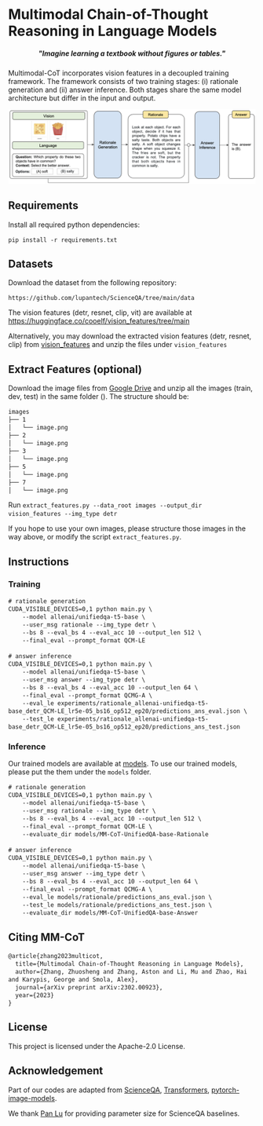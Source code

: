 # Multimodal Chain-of-Thought Reasoning in Language Models

<h5 align="center"><i>"Imagine learning a textbook without figures or tables."</i></h5>

Multimodal-CoT incorporates vision features in a decoupled training framework. The framework consists of two training stages: (i) rationale generation and (ii) answer inference. Both stages share the same model architecture but differ in the input and output.

![](vision_features/mm-cot.png)


## Requirements

Install all required python dependencies:

```
pip install -r requirements.txt
```

## Datasets

Download the dataset from the following repository:

```
https://github.com/lupantech/ScienceQA/tree/main/data
```
The vision features (detr, resnet, clip, vit) are available at https://huggingface.co/cooelf/vision_features/tree/main

Alternatively, you may download the extracted vision features (detr, resnet, clip) from [vision_features](https://drive.google.com/file/d/13B0hc_F_45-UlqPLKSgRz-ALtFQ8kIJr/view?usp=share_link) and unzip the files under `vision_features`

## Extract Features (optional)
Download the image files from [Google Drive](https://drive.google.com/drive/folders/1w8imCXWYn2LxajmGeGH_g5DaL2rabHev?usp=sharing) and unzip all the images (train, dev, test) in the same folder (). The structure should be:

```
images
├── 1
│   └── image.png
├── 2
│   └── image.png
├── 3
│   └── image.png
├── 5
│   └── image.png
├── 7
│   └── image.png
```

Run ```extract_features.py --data_root images --output_dir vision_features --img_type detr```

If you hope to use your own images, please structure those images in the way above, or modify the script ```extract_features.py```.

## Instructions

### Training 

```
# rationale generation
CUDA_VISIBLE_DEVICES=0,1 python main.py \
    --model allenai/unifiedqa-t5-base \
    --user_msg rationale --img_type detr \
    --bs 8 --eval_bs 4 --eval_acc 10 --output_len 512 \
    --final_eval --prompt_format QCM-LE

# answer inference
CUDA_VISIBLE_DEVICES=0,1 python main.py \
    --model allenai/unifiedqa-t5-base \
    --user_msg answer --img_type detr \
    --bs 8 --eval_bs 4 --eval_acc 10 --output_len 64 \
    --final_eval --prompt_format QCMG-A \
    --eval_le experiments/rationale_allenai-unifiedqa-t5-base_detr_QCM-LE_lr5e-05_bs16_op512_ep20/predictions_ans_eval.json \
    --test_le experiments/rationale_allenai-unifiedqa-t5-base_detr_QCM-LE_lr5e-05_bs16_op512_ep20/predictions_ans_test.json
```

### Inference 

Our trained models are available at [models](https://drive.google.com/file/d/1FtTYOJPHnWnFfCxNC6M3gar4RAX5E21b/view?usp=share_link). To use our trained models, please put the them under the ```models``` folder.

```
# rationale generation
CUDA_VISIBLE_DEVICES=0,1 python main.py \
    --model allenai/unifiedqa-t5-base \
    --user_msg rationale --img_type detr \
    --bs 8 --eval_bs 4 --eval_acc 10 --output_len 512 \
    --final_eval --prompt_format QCM-LE \
    --evaluate_dir models/MM-CoT-UnifiedQA-base-Rationale

# answer inference
CUDA_VISIBLE_DEVICES=0,1 python main.py \
    --model allenai/unifiedqa-t5-base \
    --user_msg answer --img_type detr \
    --bs 8 --eval_bs 4 --eval_acc 10 --output_len 64 \
    --final_eval --prompt_format QCMG-A \
    --eval_le models/rationale/predictions_ans_eval.json \
    --test_le models/rationale/predictions_ans_test.json \
    --evaluate_dir models/MM-CoT-UnifiedQA-base-Answer
```

## Citing MM-CoT

```
@article{zhang2023multicot,
  title={Multimodal Chain-of-Thought Reasoning in Language Models},
  author={Zhang, Zhuosheng and Zhang, Aston and Li, Mu and Zhao, Hai and Karypis, George and Smola, Alex},
  journal={arXiv preprint arXiv:2302.00923},
  year={2023}
}
```

## License

This project is licensed under the Apache-2.0 License.

## Acknowledgement

Part of our codes are adapted from [ScienceQA](https://github.com/lupantech/ScienceQA), [Transformers](https://github.com/huggingface/transformers), [pytorch-image-models](https://github.com/huggingface/pytorch-image-models).

We thank [Pan Lu](https://lupantech.github.io/) for providing parameter size for ScienceQA baselines.
